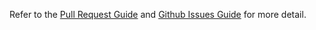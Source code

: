 Refer to the [Pull Request Guide](PR_Guide.md) and [Github Issues Guide](Issues_Guide.md) for more detail.
